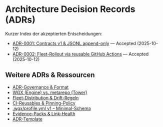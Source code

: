 # Architecture Decision Records (ADRs)
Kurzer Index der akzeptierten Entscheidungen:

- [ADR-0001: Contracts v1 & JSONL append-only](./0001-contracts-v1-jsonl.md) — Accepted (2025-10-12)
- [ADR-0002: Fleet-Rollout via reusable GitHub Actions](./0002-reusable-actions-rollout.md) — Accepted (2025-10-12)

## Weitere ADRs & Ressourcen
- [ADR-Governance & Format](./000-adr-governance.md)
- [WGX (Engine) vs. metarepo (Tower)](./001-engine-vs-tower.md)
- [Fleet-Distribution & Drift-Regeln](./002-distribution-drift.md)
- [CI-Reusables & Pinning-Policy](./003-ci-reusables-pinning.md)
- [.wgx/profile.yml v1 – Minimal-Schema](./004-wgx-profile-v1.md)
- [Evidence-Packs & Link-Health](./005-evidence-linkhealth.md)
- [ADR-Template](./000-template.md)
